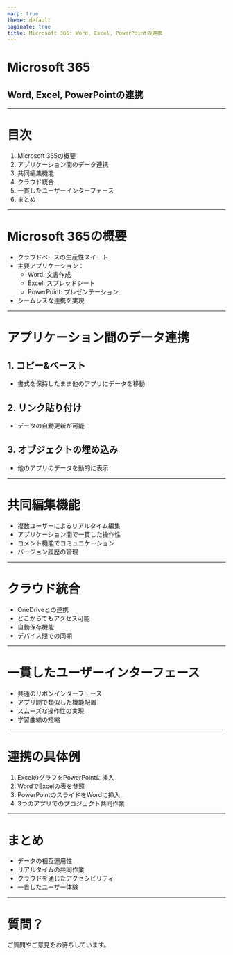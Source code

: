 ```yaml
---
marp: true
theme: default
paginate: true
title: Microsoft 365: Word, Excel, PowerPointの連携
---
```


# Microsoft 365
## Word, Excel, PowerPointの連携

---

# 目次

1. Microsoft 365の概要
2. アプリケーション間のデータ連携
3. 共同編集機能
4. クラウド統合
5. 一貫したユーザーインターフェース
6. まとめ

---

# Microsoft 365の概要

- クラウドベースの生産性スイート
- 主要アプリケーション：
  - Word: 文書作成
  - Excel: スプレッドシート
  - PowerPoint: プレゼンテーション
- シームレスな連携を実現

---

# アプリケーション間のデータ連携

## 1. コピー&ペースト
- 書式を保持したまま他のアプリにデータを移動

## 2. リンク貼り付け
- データの自動更新が可能

## 3. オブジェクトの埋め込み
- 他のアプリのデータを動的に表示

---

# 共同編集機能

- 複数ユーザーによるリアルタイム編集
- アプリケーション間で一貫した操作性
- コメント機能でコミュニケーション
- バージョン履歴の管理

---

# クラウド統合

- OneDriveとの連携
- どこからでもアクセス可能
- 自動保存機能
- デバイス間での同期

---

# 一貫したユーザーインターフェース

- 共通のリボンインターフェース
- アプリ間で類似した機能配置
- スムーズな操作性の実現
- 学習曲線の短縮

---

# 連携の具体例

1. ExcelのグラフをPowerPointに挿入
2. WordでExcelの表を参照
3. PowerPointのスライドをWordに挿入
4. 3つのアプリでのプロジェクト共同作業

---

# まとめ

- データの相互運用性
- リアルタイムの共同作業
- クラウドを通じたアクセシビリティ
- 一貫したユーザー体験

---

# 質問？

ご質問やご意見をお待ちしています。